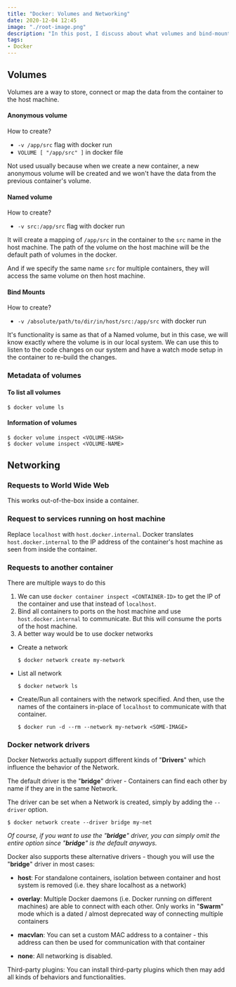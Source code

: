 ```yaml
---
title: "Docker: Volumes and Networking"
date: 2020-12-04 12:45
image: "./root-image.png"
description: "In this post, I discuss about what volumes and bind-mounts are in docker and also, how a container can communicate with the world."
tags:
- Docker
---
```


## Volumes

Volumes are a way to store, connect or map the
data from the container to the host machine.

#### Anonymous volume
How to create?
* `-v /app/src` flag with docker run
* `VOLUME [ "/app/src" ]` in docker file

Not used usually because when we create a new
container, a new anonymous volume will be created
and we won't have the data from the previous
container's volume.

#### Named volume
How to create?
* `-v src:/app/src` flag with docker run

It will create a mapping of `/app/src` in the
container to the `src` name in the host machine.
The path of the volume on the host machine will
be the default path of volumes in the docker.

And if we specify the same name `src` for multiple
containers, they will access the same volume on
then host machine.

#### Bind Mounts
How to create?
* `-v /absolute/path/to/dir/in/host/src:/app/src` with docker run

It's functionality is same as that of a Named volume,
but in this case, we will know exactly where the volume
is in our local system. We can use this to listen to
the code changes on our system and have a watch mode
setup in the container to re-build the changes.

### Metadata of volumes

#### To list all volumes
```shell
$ docker volume ls
```

#### Information of volumes
```shell
$ docker volume inspect <VOLUME-HASH>
$ docker volume inspect <VOLUME-NAME>
```


## Networking

### Requests to World Wide Web
This works out-of-the-box inside a container.

### Request to services running on host machine
Replace `localhost` with `host.docker.internal`.
Docker translates `host.docker.internal` to the IP
address of the container's host machine as seen
from inside the container.

### Requests to another container
There are multiple ways to do this
1. We can use `docker container inspect <CONTAINER-ID>`
   to get the IP of the container and use that instead
   of `localhost`.
1. Bind all containers to ports on the host machine
   and use `host.docker.internal` to communicate. But
   this will consume the ports of the host machine.
1. A better way would be to use docker networks
* Create a network
  ```shell
  $ docker network create my-network
  ```
* List all network
  ```shell
  $ docker network ls
  ```
* Create/Run all containers with the network
  specified. And then, use the names of the
  containers in-place of `localhost` to
  communicate with that container.
  ```shell
  $ docker run -d --rm --network my-network <SOME-IMAGE>
  ```

### Docker network drivers
Docker Networks actually support different kinds of
"**Drivers**" which influence the behavior of the Network.

The default driver is the "**bridge**" driver -
Containers can find each other by name if they are
in the same Network.

The driver can be set when a Network is created, simply by
adding the `--driver` option.

```shell
$ docker network create --driver bridge my-net
```

*Of course, if you want to use the "**bridge**" driver,
you can simply omit the entire option since "**bridge**"
is the default anyways.*

Docker also supports these alternative drivers -
though you will use the "**bridge**" driver in most cases:

* **host**: For standalone containers, isolation between
  container and host system is removed (i.e. they share
  localhost as a network)

* **overlay**: Multiple Docker daemons (i.e. Docker running
  on different machines) are able to connect with each other.
  Only works in "**Swarm**" mode which is a dated / almost
  deprecated way of connecting multiple containers

* **macvlan**: You can set a custom MAC address to a container -
  this address can then be used for communication with that container

* **none**: All networking is disabled.

Third-party plugins: You can install third-party plugins which
then may add all kinds of behaviors and functionalities.

